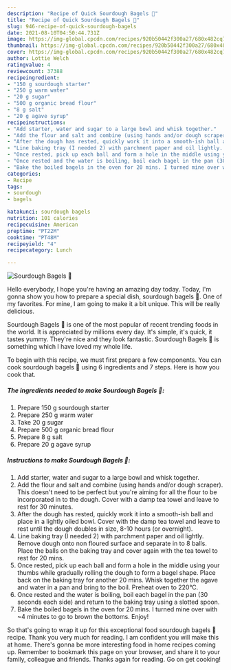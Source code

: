```yaml
---
description: "Recipe of Quick Sourdough Bagels 🥯"
title: "Recipe of Quick Sourdough Bagels 🥯"
slug: 946-recipe-of-quick-sourdough-bagels
date: 2021-08-10T04:50:44.731Z
image: https://img-global.cpcdn.com/recipes/920b50442f300a27/680x482cq70/sourdough-bagels-recipe-main-photo.jpg
thumbnail: https://img-global.cpcdn.com/recipes/920b50442f300a27/680x482cq70/sourdough-bagels-recipe-main-photo.jpg
cover: https://img-global.cpcdn.com/recipes/920b50442f300a27/680x482cq70/sourdough-bagels-recipe-main-photo.jpg
author: Lottie Welch
ratingvalue: 4
reviewcount: 37388
recipeingredient:
- "150 g sourdough starter"
- "250 g warm water"
- "20 g sugar"
- "500 g organic bread flour"
- "8 g salt"
- "20 g agave syrup"
recipeinstructions:
- "Add starter, water and sugar to a large bowl and whisk together."
- "Add the flour and salt and combine (using hands and/or dough scraper). This doesn&#39;t need to be perfect but you&#39;re aiming for all the flour to be incorporated in to the dough. Cover with a damp tea towel and leave to rest for 30 minutes."
- "After the dough has rested, quickly work it into a smooth-ish ball and place in a lightly oiled bowl. Cover with the damp tea towel and leave to rest until the dough doubles in size, 8-10 hours (or overnight)."
- "Line baking tray (I needed 2) with parchment paper and oil lightly. Remove dough onto non floured surface and separate in to 8 balls. Place the balls on the baking tray and cover again with the tea towel to rest for 20 mins."
- "Once rested, pick up each ball and form a hole in the middle using your thumbs while gradually rolling the dough to form a bagel shape. Place back on the baking tray for another 20 mins. Whisk together the agave and water in a pan and bring to the boil. Preheat oven to 220°C."
- "Once rested and the water is boiling, boil each bagel in the pan (30 seconds each side) and return to the baking tray using a slotted spoon."
- "Bake the boiled bagels in the oven for 20 mins. I turned mine over with ~4 minutes to go to brown the bottoms. Enjoy!"
categories:
- Recipe
tags:
- sourdough
- bagels

katakunci: sourdough bagels 
nutrition: 101 calories
recipecuisine: American
preptime: "PT22M"
cooktime: "PT48M"
recipeyield: "4"
recipecategory: Lunch

---
```



![Sourdough Bagels 🥯](https://img-global.cpcdn.com/recipes/920b50442f300a27/680x482cq70/sourdough-bagels-recipe-main-photo.jpg)

Hello everybody, I hope you're having an amazing day today. Today, I'm gonna show you how to prepare a special dish, sourdough bagels 🥯. One of my favorites. For mine, I am going to make it a bit unique. This will be really delicious.



Sourdough Bagels 🥯 is one of the most popular of recent trending foods in the world. It is appreciated by millions every day. It's simple, it's quick, it tastes yummy. They're nice and they look fantastic. Sourdough Bagels 🥯 is something which I have loved my whole life.


To begin with this recipe, we must first prepare a few components. You can cook sourdough bagels 🥯 using 6 ingredients and 7 steps. Here is how you cook that.

<!--inarticleads1-->

##### The ingredients needed to make Sourdough Bagels 🥯:

1. Prepare 150 g sourdough starter
1. Prepare 250 g warm water
1. Take 20 g sugar
1. Prepare 500 g organic bread flour
1. Prepare 8 g salt
1. Prepare 20 g agave syrup




<!--inarticleads2-->

##### Instructions to make Sourdough Bagels 🥯:

1. Add starter, water and sugar to a large bowl and whisk together.
1. Add the flour and salt and combine (using hands and/or dough scraper). This doesn&#39;t need to be perfect but you&#39;re aiming for all the flour to be incorporated in to the dough. Cover with a damp tea towel and leave to rest for 30 minutes.
1. After the dough has rested, quickly work it into a smooth-ish ball and place in a lightly oiled bowl. Cover with the damp tea towel and leave to rest until the dough doubles in size, 8-10 hours (or overnight).
1. Line baking tray (I needed 2) with parchment paper and oil lightly. Remove dough onto non floured surface and separate in to 8 balls. Place the balls on the baking tray and cover again with the tea towel to rest for 20 mins.
1. Once rested, pick up each ball and form a hole in the middle using your thumbs while gradually rolling the dough to form a bagel shape. Place back on the baking tray for another 20 mins. Whisk together the agave and water in a pan and bring to the boil. Preheat oven to 220°C.
1. Once rested and the water is boiling, boil each bagel in the pan (30 seconds each side) and return to the baking tray using a slotted spoon.
1. Bake the boiled bagels in the oven for 20 mins. I turned mine over with ~4 minutes to go to brown the bottoms. Enjoy!




So that's going to wrap it up for this exceptional food sourdough bagels 🥯 recipe. Thank you very much for reading. I am confident you will make this at home. There's gonna be more interesting food in home recipes coming up. Remember to bookmark this page on your browser, and share it to your family, colleague and friends. Thanks again for reading. Go on get cooking!
